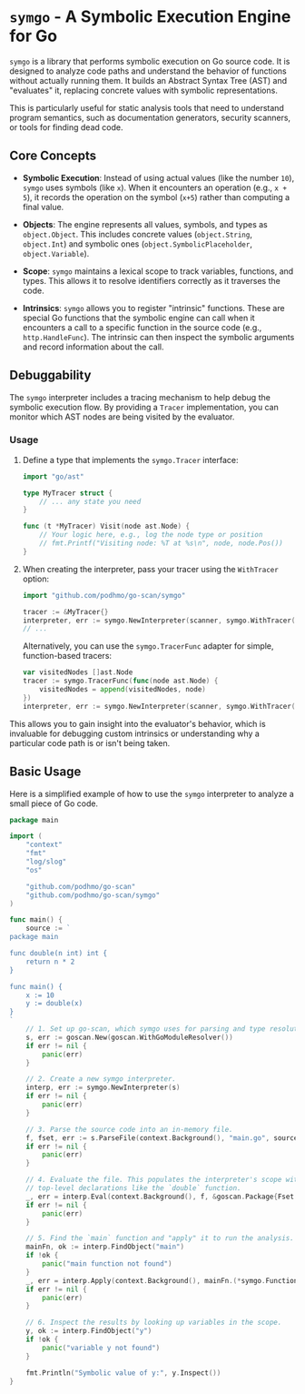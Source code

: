 # `symgo` - A Symbolic Execution Engine for Go

`symgo` is a library that performs symbolic execution on Go source code. It is designed to analyze code paths and understand the behavior of functions without actually running them. It builds an Abstract Syntax Tree (AST) and "evaluates" it, replacing concrete values with symbolic representations.

This is particularly useful for static analysis tools that need to understand program semantics, such as documentation generators, security scanners, or tools for finding dead code.

## Core Concepts

- **Symbolic Execution**: Instead of using actual values (like the number `10`), `symgo` uses symbols (like `x`). When it encounters an operation (e.g., `x + 5`), it records the operation on the symbol (`x+5`) rather than computing a final value.

- **Objects**: The engine represents all values, symbols, and types as `object.Object`. This includes concrete values (`object.String`, `object.Int`) and symbolic ones (`object.SymbolicPlaceholder`, `object.Variable`).

- **Scope**: `symgo` maintains a lexical scope to track variables, functions, and types. This allows it to resolve identifiers correctly as it traverses the code.

- **Intrinsics**: `symgo` allows you to register "intrinsic" functions. These are special Go functions that the symbolic engine can call when it encounters a call to a specific function in the source code (e.g., `http.HandleFunc`). The intrinsic can then inspect the symbolic arguments and record information about the call.

## Debuggability

The `symgo` interpreter includes a tracing mechanism to help debug the symbolic execution flow. By providing a `Tracer` implementation, you can monitor which AST nodes are being visited by the evaluator.

### Usage

1.  Define a type that implements the `symgo.Tracer` interface:

    ```go
    import "go/ast"

    type MyTracer struct {
        // ... any state you need
    }

    func (t *MyTracer) Visit(node ast.Node) {
        // Your logic here, e.g., log the node type or position
        // fmt.Printf("Visiting node: %T at %s\n", node, node.Pos())
    }
    ```

2.  When creating the interpreter, pass your tracer using the `WithTracer` option:

    ```go
    import "github.com/podhmo/go-scan/symgo"

    tracer := &MyTracer{}
    interpreter, err := symgo.NewInterpreter(scanner, symgo.WithTracer(tracer))
    // ...
    ```

    Alternatively, you can use the `symgo.TracerFunc` adapter for simple, function-based tracers:

    ```go
    var visitedNodes []ast.Node
    tracer := symgo.TracerFunc(func(node ast.Node) {
        visitedNodes = append(visitedNodes, node)
    })
    interpreter, err := symgo.NewInterpreter(scanner, symgo.WithTracer(tracer))
    ```

This allows you to gain insight into the evaluator's behavior, which is invaluable for debugging custom intrinsics or understanding why a particular code path is or isn't being taken.

## Basic Usage

Here is a simplified example of how to use the `symgo` interpreter to analyze a small piece of Go code.

```go
package main

import (
	"context"
	"fmt"
	"log/slog"
	"os"

	"github.com/podhmo/go-scan"
	"github.com/podhmo/go-scan/symgo"
)

func main() {
	source := `
package main

func double(n int) int {
	return n * 2
}

func main() {
	x := 10
	y := double(x)
}
`
	// 1. Set up go-scan, which symgo uses for parsing and type resolution.
	s, err := goscan.New(goscan.WithGoModuleResolver())
	if err != nil {
		panic(err)
	}

	// 2. Create a new symgo interpreter.
	interp, err := symgo.NewInterpreter(s)
	if err != nil {
		panic(err)
	}

	// 3. Parse the source code into an in-memory file.
	f, fset, err := s.ParseFile(context.Background(), "main.go", source)
	if err != nil {
		panic(err)
	}

	// 4. Evaluate the file. This populates the interpreter's scope with
	// top-level declarations like the `double` function.
	_, err = interp.Eval(context.Background(), f, &goscan.Package{Fset: fset, AstFiles: map[string]*ast.File{"main.go": f}})
	if err != nil {
		panic(err)
	}

	// 5. Find the `main` function and "apply" it to run the analysis.
	mainFn, ok := interp.FindObject("main")
	if !ok {
		panic("main function not found")
	}
	_, err = interp.Apply(context.Background(), mainFn.(*symgo.Function), nil, nil)
	if err != nil {
		panic(err)
	}

	// 6. Inspect the results by looking up variables in the scope.
	y, ok := interp.FindObject("y")
	if !ok {
		panic("variable y not found")
	}

	fmt.Println("Symbolic value of y:", y.Inspect())
}
```
